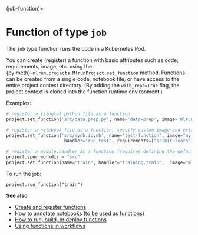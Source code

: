 (job-function)=
# Function of type `job`

The `job` type function runs the code in a Kubernetes Pod.

You can create (register) a function with basic attributes such as code, requirements, image, etc. using the 
{py:meth}`~mlrun.projects.MlrunProject.set_function` method.
Functions can be created from a single code, notebook file, or have access to the entire project context directory. (By adding the `with_repo=True` flag, the project context is cloned into the function runtime environment.) 

Examples:


```python
# register a (single) python file as a function
project.set_function('src/data_prep.py', name='data-prep', image='mlrun/mlrun', handler='prep', kind="job")

# register a notebook file as a function, specify custom image and extra requirements 
project.set_function('src/mynb.ipynb', name='test-function', image="my-org/my-image",
                      handler="run_test", requirements=["scikit-learn"], kind="job")

# register a module.handler as a function (requires defining the default sources/work dir, if it's not root)
project.spec.workdir = "src"
project.set_function(name="train", handler="training.train",  image="mlrun/mlrun", kind="job", with_repo=True)
```

To run the job:
```
project.run_function("train")
```

**See also**
- [Create and register functions](../runtimes/create-and-use-functions.html)
- [How to annotate notebooks (to be used as functions)](../runtimes/mlrun_code_annotations.html)
- [How to run, build, or deploy functions](./run-build-deploy.html)
- [Using functions in workflows](./build-run-workflows-pipelines.html)